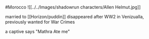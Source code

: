 #Morocco 
![[../../Images/shadowrun characters/Allen Helmut.jpg]]

married to [[Horizon/puddin]]
disappeared after WW2 in Venizualla, previously wanted for War Crimes

a captive says "Mathra Ate me"